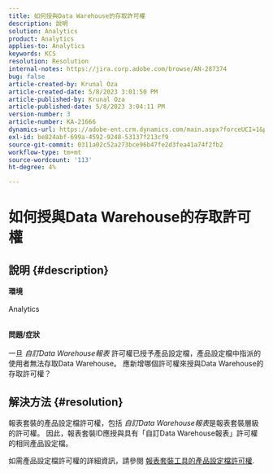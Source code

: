 ```yaml
---
title: 如何授與Data Warehouse的存取許可權
description: 說明
solution: Analytics
product: Analytics
applies-to: Analytics
keywords: KCS
resolution: Resolution
internal-notes: https://jira.corp.adobe.com/browse/AN-287374
bug: false
article-created-by: Krunal Oza
article-created-date: 5/8/2023 3:01:50 PM
article-published-by: Krunal Oza
article-published-date: 5/8/2023 3:04:11 PM
version-number: 3
article-number: KA-21666
dynamics-url: https://adobe-ent.crm.dynamics.com/main.aspx?forceUCI=1&pagetype=entityrecord&etn=knowledgearticle&id=1610a63c-b1ed-ed11-8849-6045bd006268
exl-id: be824abf-699a-4592-9248-53137f213cf9
source-git-commit: 0311a02c52a273bce96b47fe2d3fea41a74f2fb2
workflow-type: tm+mt
source-wordcount: '113'
ht-degree: 4%

---
```


# 如何授與Data Warehouse的存取許可權

## 說明 {#description}

<b>環境</b><br><br>Analytics<br><br>

<b>問題/症狀</b><br><br>一旦 *自訂Data Warehouse報表* 許可權已授予產品設定檔，產品設定檔中指派的使用者無法存取Data Warehouse。 應新增哪個許可權來授與Data Warehouse的存取許可權？<br>

## 解決方法 {#resolution}


報表套裝的產品設定檔許可權，包括 *自訂Data Warehouse報表*&#x200B;是報表套裝層級的許可權。 因此，報表套裝ID應授與具有「自訂Data Warehouse報表」許可權的相同產品設定檔。

如需產品設定檔許可權的詳細資訊，請參閱 [報表套裝工具的產品設定檔許可權](https://experienceleague.adobe.com/docs/analytics/admin/admin-console/permissions/report-suite-tools.html?lang=zh-Hant).
